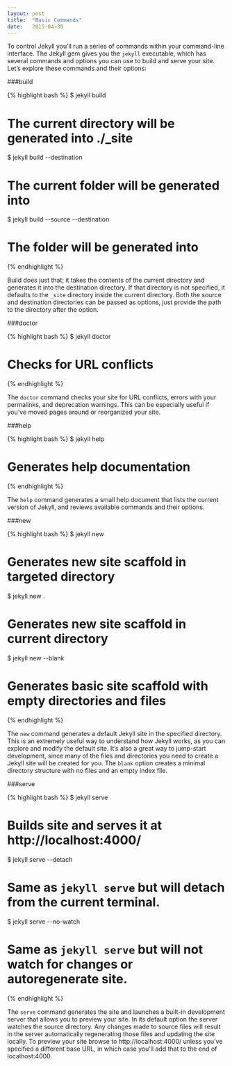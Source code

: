 ```yaml
---
layout: post
title:  "Basic Commands"
date:   2015-04-30
---
```

To control Jekyll you’ll run a series of commands within your command-line interface. The Jekyll gem gives you the `jekyll` executable, which has several commands and options you can use to build and serve your site. Let’s explore these commands and their options:

###build

{% highlight bash %}
$ jekyll build
#  The current directory will be generated into ./_site

$ jekyll build --destination <destination>
#  The current folder will be generated into <destination>

$ jekyll build --source <source> --destination <destination>
# The <source> folder will be generated into <destination>
{% endhighlight %}

Build does just that; it takes the contents of the current directory and generates it into the destination directory. If that directory is not specified, it defaults to the `_site` directory inside the current directory. Both the source and destination directories can be passed as options, just provide the path to the directory after the option.

###doctor

{% highlight bash %}
$ jekyll doctor
#  Checks for URL conflicts
{% endhighlight %}

The `doctor` command checks your site for URL conflicts, errors with your permalinks, and deprecation warnings. This can be especially useful if you’ve moved pages around or reorganized your site.

###help


{% highlight bash %}
$ jekyll help
# Generates help documentation
{% endhighlight %}


The `help` command generates a small help document that lists the current version of Jekyll, and reviews available commands and their options.  

###new

{% highlight bash %}
$ jekyll new <path>
#  Generates new site scaffold in targeted directory

$ jekyll new .
#  Generates new site scaffold in current directory

$ jekyll new --blank <path>
#  Generates basic site scaffold with empty directories and files
{% endhighlight %}

The `new` command generates a default Jekyll site in the specified directory. This is an extremely useful way to understand how Jekyll works, as you can explore and modify the default site. It’s also a great way to jump-start development, since many of the files and directories you need to create a Jekyll site will be created for you. The `blank` option creates a minimal directory structure with no files and an empty index file.

###serve

{% highlight bash %}
$ jekyll serve
# Builds site and serves it at http://localhost:4000/

$ jekyll serve --detach
# Same as `jekyll serve` but will detach from the current terminal.

$ jekyll serve --no-watch
# Same as `jekyll serve` but will not watch for changes or autoregenerate site.
{% endhighlight %}

The `serve` command generates the site and launches a built-in development server that allows you to preview your site. In its default option the server watches the source directory. Any changes made to source files will result in the server automatically regenerating those files and updating the site locally. To preview your site browse to http://localhost:4000/ unless you’ve specified a different base URL, in which case you’ll add that to the end of localhost:4000.
